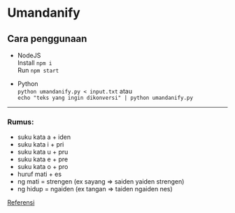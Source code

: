 # Umandanify

## Cara penggunaan
- NodeJS  
Install `npm i`  
Run `npm start`

- Python  
`python umandanify.py < input.txt` atau  
`echo "teks yang ingin dikonversi" | python umandanify.py`

------

### Rumus:  
- suku kata a + iden  
- suku kata i + pri  
- suku kata u + pru  
- suku kata e + pre  
- suku kata o + pro  
- huruf mati + es  
- ng mati = strengen (ex sayang => saiden yaiden strengen)  
- ng hidup = ngaiden (ex tangan => taiden ngaiden nes)

[Referensi](https://www.tiktok.com/search?q=bahasa%20muthe&t=1681973816022)
